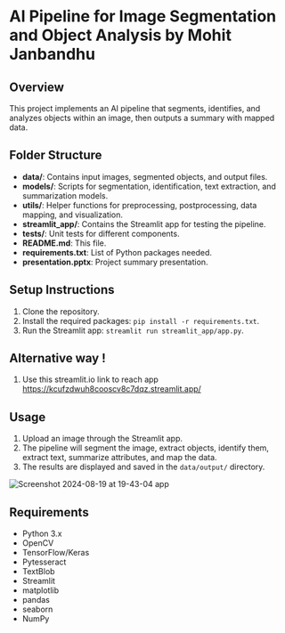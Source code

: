 # AI Pipeline for Image Segmentation and Object Analysis by Mohit Janbandhu

## Overview
This project implements an AI pipeline that segments, identifies, and analyzes objects within an image, then outputs a summary with mapped data.

## Folder Structure
- **data/**: Contains input images, segmented objects, and output files.
- **models/**: Scripts for segmentation, identification, text extraction, and summarization models.
- **utils/**: Helper functions for preprocessing, postprocessing, data mapping, and visualization.
- **streamlit_app/**: Contains the Streamlit app for testing the pipeline.
- **tests/**: Unit tests for different components.
- **README.md**: This file.
- **requirements.txt**: List of Python packages needed.
- **presentation.pptx**: Project summary presentation.

## Setup Instructions
1. Clone the repository.
2. Install the required packages: `pip install -r requirements.txt`.
3. Run the Streamlit app: `streamlit run streamlit_app/app.py`.

## Alternative way !
1. Use this streamlit.io link to reach app https://kcufzdwuh8cooscv8c7dqz.streamlit.app/

## Usage
1. Upload an image through the Streamlit app.
2. The pipeline will segment the image, extract objects, identify them, extract text, summarize attributes, and map the data.
3. The results are displayed and saved in the `data/output/` directory.



![Screenshot 2024-08-19 at 19-43-04 app](https://github.com/user-attachments/assets/159f998c-2d2a-4bce-a1cf-090e41a40195)


## Requirements
- Python 3.x
- OpenCV
- TensorFlow/Keras
- Pytesseract
- TextBlob
- Streamlit
- matplotlib
- pandas
- seaborn
- NumPy
